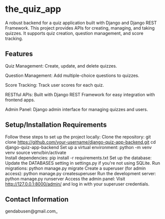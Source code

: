 # the_quiz_app

A robust backend for a quiz application built with Django and Django REST Framework.
This project provides APIs for creating, managing, and taking quizzes. It supports quiz creation, question management, and score tracking.

## Features

Quiz Management: Create, update, and delete quizzes.

Question Management: Add multiple-choice questions to quizzes.

Score Tracking: Track user scores for each quiz.

RESTful APIs: Built with Django REST Framework for easy integration with frontend apps.

Admin Panel: Django admin interface for managing quizzes and users.

## Setup/Installation Requirements

Follow these steps to set up the project locally:
Clone the repository:
git clone https://github.com/your-username/django-quiz-app-backend.git
cd django-quiz-app-backend
Set up a virtual environment:
python -m venv venv
source venv/bin/activate  
Install dependencies:
pip install -r requirements.txt
Set up the database:
Update the DATABASES setting in settings.py if you're not using SQLite.
Run migrations:
python manage.py migrate
Create a superuser (for admin access):
python manage.py createsuperuser
Run the development server:
python manage.py runserver
Access the admin panel:
Visit http://127.0.0.1:8000/admin/ and log in with your superuser credentials.


## Contact Information

gendabusen@gmail.com_
